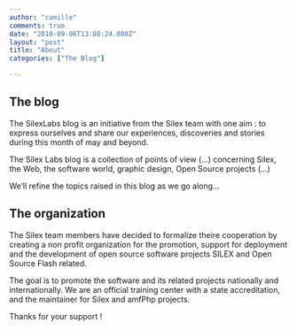 ```yaml
---
author: "camille"
comments: true
date: "2010-09-06T13:08:24.000Z"
layout: "post"
title: "About"
categories: ["The Blog"]

---
```

## The blog


The SilexLabs blog is an initiative from the Silex team with one aim : to express ourselves and share our experiences, discoveries and stories during this month of may and beyond.

The Silex Labs blog is a collection of points of view (…) concerning Silex, the Web, the software world, graphic design, Open Source projects (…)

We’ll refine the topics raised in this blog as we go along…


## The organization


The Silex team members have decided to formalize theire cooperation by creating a non profit organization for the promotion, support for deployment and the development of open source software projects SILEX and Open Source Flash related.

The goal is to promote the software and its related projects nationally and internationally. We are an official training center with a state accreditation, and the maintainer for Silex and amfPhp projects.

Thanks for your support !


